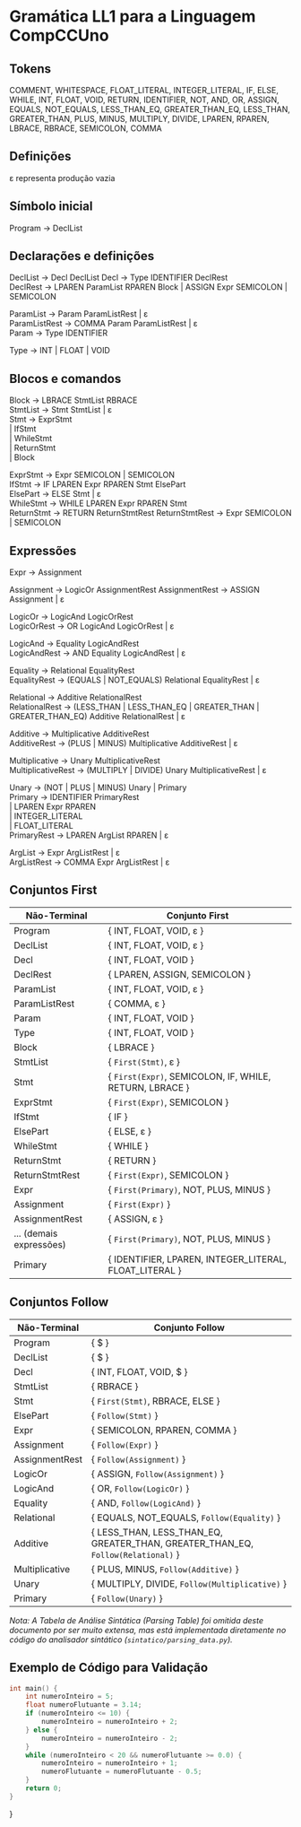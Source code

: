 # Gramática LL1 para a Linguagem CompCCUno

## Tokens
COMMENT, WHITESPACE, FLOAT_LITERAL, INTEGER_LITERAL, IF, ELSE, WHILE, INT, FLOAT, VOID, RETURN, IDENTIFIER, NOT, AND, OR, ASSIGN, EQUALS, NOT_EQUALS, LESS_THAN_EQ, GREATER_THAN_EQ, LESS_THAN, GREATER_THAN, PLUS, MINUS, MULTIPLY, DIVIDE, LPAREN, RPAREN, LBRACE, RBRACE, SEMICOLON, COMMA

## Definições
ε representa produção vazia

## Símbolo inicial
Program → DeclList

## Declarações e definições
DeclList → Decl DeclList 
Decl → Type IDENTIFIER DeclRest  
DeclRest → LPAREN ParamList RPAREN Block | ASSIGN Expr SEMICOLON | SEMICOLON  

ParamList → Param ParamListRest | ε  
ParamListRest → COMMA Param ParamListRest | ε  
Param → Type IDENTIFIER  

Type → INT | FLOAT | VOID  

## Blocos e comandos
Block → LBRACE StmtList RBRACE  
StmtList → Stmt StmtList | ε  
Stmt → ExprStmt  
      | IfStmt  
      | WhileStmt  
      | ReturnStmt  
      | Block  

ExprStmt → Expr SEMICOLON | SEMICOLON  
IfStmt → IF LPAREN Expr RPAREN Stmt ElsePart  
ElsePart → ELSE Stmt | ε  
WhileStmt → WHILE LPAREN Expr RPAREN Stmt  
ReturnStmt → RETURN ReturnStmtRest
ReturnStmtRest → Expr SEMICOLON | SEMICOLON

## Expressões
Expr → Assignment  

Assignment → LogicOr AssignmentRest
AssignmentRest → ASSIGN Assignment | ε

LogicOr → LogicAnd LogicOrRest  
LogicOrRest → OR LogicAnd LogicOrRest | ε  

LogicAnd → Equality LogicAndRest  
LogicAndRest → AND Equality LogicAndRest | ε  

Equality → Relational EqualityRest  
EqualityRest → (EQUALS | NOT_EQUALS) Relational EqualityRest | ε  

Relational → Additive RelationalRest  
RelationalRest → (LESS_THAN | LESS_THAN_EQ | GREATER_THAN | GREATER_THAN_EQ) Additive RelationalRest | ε  

Additive → Multiplicative AdditiveRest  
AdditiveRest → (PLUS | MINUS) Multiplicative AdditiveRest | ε  

Multiplicative → Unary MultiplicativeRest  
MultiplicativeRest → (MULTIPLY | DIVIDE) Unary MultiplicativeRest | ε  

Unary → (NOT | PLUS | MINUS) Unary | Primary  
Primary → IDENTIFIER PrimaryRest  
         | LPAREN Expr RPAREN  
         | INTEGER_LITERAL  
         | FLOAT_LITERAL  
PrimaryRest → LPAREN ArgList RPAREN | ε  

ArgList → Expr ArgListRest | ε  
ArgListRest → COMMA Expr ArgListRest | ε

## Conjuntos First

| Não-Terminal      | Conjunto First                                                                                             |
|-------------------|------------------------------------------------------------------------------------------------------------|
| Program           | { INT, FLOAT, VOID, ε }                                                                                    |
| DeclList          | { INT, FLOAT, VOID, ε }                                                                                    |
| Decl              | { INT, FLOAT, VOID }                                                                                       |
| DeclRest          | { LPAREN, ASSIGN, SEMICOLON }                                                                              |
| ParamList         | { INT, FLOAT, VOID, ε }                                                                                    |
| ParamListRest     | { COMMA, ε }                                                                                               |
| Param             | { INT, FLOAT, VOID }                                                                                       |
| Type              | { INT, FLOAT, VOID }                                                                                       |
| Block             | { LBRACE }                                                                                                 |
| StmtList          | { `First(Stmt)`, ε }                                                                                       |
| Stmt              | { `First(Expr)`, SEMICOLON, IF, WHILE, RETURN, LBRACE }                                                    |
| ExprStmt          | { `First(Expr)`, SEMICOLON }                                                                               |
| IfStmt            | { IF }                                                                                                     |
| ElsePart          | { ELSE, ε }                                                                                                |
| WhileStmt         | { WHILE }                                                                                                  |
| ReturnStmt        | { RETURN }                                                                                                 |
| ReturnStmtRest    | { `First(Expr)`, SEMICOLON }                                                                               |
| Expr              | { `First(Primary)`, NOT, PLUS, MINUS }                                                                     |
| Assignment        | { `First(Expr)` }                                                                                          |
| AssignmentRest    | { ASSIGN, ε }                                                                                              |
| ... (demais expressões) | { `First(Primary)`, NOT, PLUS, MINUS }                                                                     |
| Primary           | { IDENTIFIER, LPAREN, INTEGER_LITERAL, FLOAT_LITERAL }                                                     |

## Conjuntos Follow

| Não-Terminal      | Conjunto Follow                                                                                            |
|-------------------|------------------------------------------------------------------------------------------------------------|
| Program           | { $ }                                                                                                      |
| DeclList          | { $ }                                                                                                      |
| Decl              | { INT, FLOAT, VOID, $ }                                                                                    |
| StmtList          | { RBRACE }                                                                                                 |
| Stmt              | { `First(Stmt)`, RBRACE, ELSE }                                                                            |
| ElsePart          | { `Follow(Stmt)` }                                                                                         |
| Expr              | { SEMICOLON, RPAREN, COMMA }                                                                               |
| Assignment        | { `Follow(Expr)` }                                                                                         |
| AssignmentRest    | { `Follow(Assignment)` }                                                                                   |
| LogicOr           | { ASSIGN, `Follow(Assignment)` }                                                                           |
| LogicAnd          | { OR, `Follow(LogicOr)` }                                                                                  |
| Equality          | { AND, `Follow(LogicAnd)` }                                                                                |
| Relational        | { EQUALS, NOT_EQUALS, `Follow(Equality)` }                                                                 |
| Additive          | { LESS_THAN, LESS_THAN_EQ, GREATER_THAN, GREATER_THAN_EQ, `Follow(Relational)` }                           |
| Multiplicative    | { PLUS, MINUS, `Follow(Additive)` }                                                                        |
| Unary             | { MULTIPLY, DIVIDE, `Follow(Multiplicative)` }                                                             |
| Primary           | { `Follow(Unary)` }                                                                                        |

*Nota: A Tabela de Análise Sintática (Parsing Table) foi omitida deste documento por ser muito extensa, mas está implementada diretamente no código do analisador sintático (`sintatico/parsing_data.py`).*

## Exemplo de Código para Validação

```c
int main() {
    int numeroInteiro = 5;
    float numeroFlutuante = 3.14;
    if (numeroInteiro <= 10) {
        numeroInteiro = numeroInteiro + 2;
    } else {
        numeroInteiro = numeroInteiro - 2;
    }
    while (numeroInteiro < 20 && numeroFlutuante >= 0.0) {
        numeroInteiro = numeroInteiro + 1;
        numeroFlutuante = numeroFlutuante - 0.5;
    }
    return 0;
}
```
}
```
